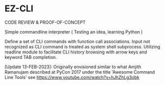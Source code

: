 # EZ-CLI
CODE REVIEW & PROOF-OF-CONCEPT

Simple commandline interpreter ( Testing an idea, learning Python )

Define a set of CLI commands with function call associations. Input not recognized as CLI command is treated as system shell subprocess. Utilizing readline module to facilitate CLI history browsing with arrow keys and keyword TAB completion.

[Update 13-FEB-2023]: Originally envisioned similar to what Amjith Ramanujam described at PyCon 2017 under the title 'Awesome Command Line Tools' see https://www.youtube.com/watch?v=hJhZhLg3obk
